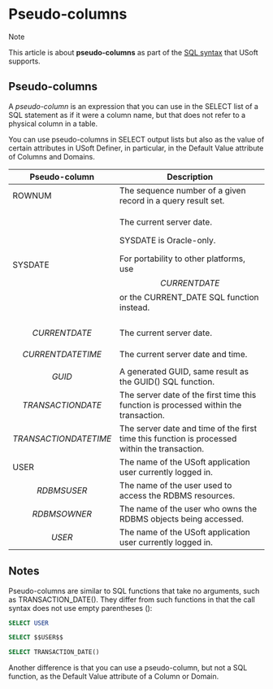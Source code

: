 # Pseudo-columns



> [!NOTE]
> This article is about **pseudo-columns** as part of the [SQL syntax](/docs/Modeller%20and%20Rules%20Engine/SQL%20syntax) that USoft supports.

## **Pseudo-columns**

A *pseudo-column* is an expression that you can use in the SELECT list of a SQL statement as if it were a column name, but that does not refer to a physical column in a table.

You can use pseudo-columns in SELECT output lists but also as the value of certain attributes in USoft Definer, in particular, in the Default Value attribute of Columns and Domains.

|**Pseudo-column**|**Description**|
|--------|--------|
|ROWNUM  |The sequence number of a given record in a query result set.|
|SYSDATE |<p>The current server date.</p><p>SYSDATE is Oracle-only.</p><p>For portability to other platforms, use $$CURRENTDATE$$ or the CURRENT_DATE SQL function instead.</p>|
|$$CURRENTDATE$$|The current server date.|
|$$CURRENTDATETIME$$|The current server date and time.|
|$$GUID$$|A generated GUID, same result as the GUID() SQL function.|
|$$TRANSACTIONDATE$$|The server date of the first time this function is processed within the transaction.|
|$$TRANSACTIONDATETIME$$|The server date and time of the first time this function is processed within the transaction.|
|USER    |The name of the USoft application user currently logged in.|
|$$RDBMSUSER$$|The name of the user used to access the RDBMS resources.|
|$$RDBMSOWNER$$|The name of the user who owns the RDBMS objects being accessed.|
|$$USER$$|The name of the USoft application user currently logged in.|



## Notes

Pseudo-columns are similar to SQL functions that take no arguments, such as TRANSACTION_DATE(). They differ from such functions in that the call syntax does not use empty parentheses ():

```sql
SELECT USER
```

```sql
SELECT $$USER$$
```

```sql
SELECT TRANSACTION_DATE()
```

Another difference is that you can use a pseudo-column, but not a SQL function, as the Default Value attribute of a Column or Domain.